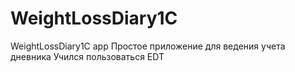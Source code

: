 # WeightLossDiary1C
WeightLossDiary1C app
Простое приложение для ведения учета дневника
Учился пользоваться EDT
